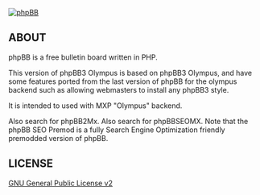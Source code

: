 [![phpBB](https://www.phpbb.com/theme/images/logos/blue/160x52.png)](http://www.phpbb.com)

## ABOUT

phpBB is a free bulletin board written in PHP.

This version of phpBB3 Olympus is based on phpBB3 Olympus, and have some features ported from the last version of phpBB for the olympus backend such as allowing webmasters to install any phpBB3 style.

It is intended to used with MXP "Olympus" backend.

Also search for phpBB2Mx.
Also search for phpBBSEOMX. 
Note that the phpBB SEO Premod is a fully Search Engine Optimization friendly premodded version of phpBB.

## LICENSE

[GNU General Public License v2](http://opensource.org/licenses/gpl-2.0.php)

